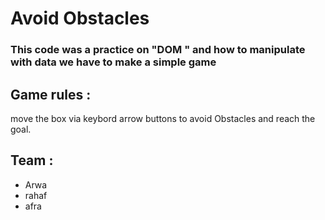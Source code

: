 # Avoid Obstacles
### This code was a practice on "DOM " and how to manipulate with data we have to make a simple game

## Game rules :
move the box via keybord arrow buttons to avoid Obstacles and reach the goal.

## Team :
- Arwa 
- rahaf
- afra
